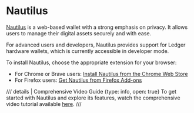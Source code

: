 # Nautilus

[Nautilus](https://twitter.com/NautilusWallet) is a web-based wallet with a strong emphasis on privacy. It allows users to manage their digital assets securely and with ease.

For advanced users and developers, Nautilus provides support for Ledger hardware wallets, which is currently accessible in developer mode.

To install Nautilus, choose the appropriate extension for your browser:
- For Chrome or Brave users: [Install Nautilus from the Chrome Web Store](https://chrome.google.com/webstore/detail/nautilus-wallet/gjlmehlldlphhljhpnlddaodbjjcchai)
- For Firefox users: [Get Nautilus from Firefox Add-ons](https://addons.mozilla.org/bs/firefox/addon/nautilus/)

/// details | Comprehensive Video Guide
    {type: info, open: true}
To get started with Nautilus and explore its features, watch the comprehensive video tutorial available [here](https://www.youtube.com/watch?v=hMwtwlUpnRQ).
///
